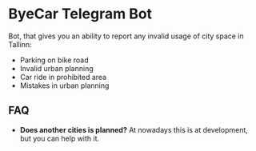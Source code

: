 # ByeCar Telegram Bot

Bot, that gives you an ability to report any invalid usage of city space in Tallinn:
* Parking on bike road
* Invalid urban planning
* Car ride in prohibited area
* Mistakes in urban planning

## FAQ
* **Does another cities is planned?**
At nowadays this is at development, but you can help with it.